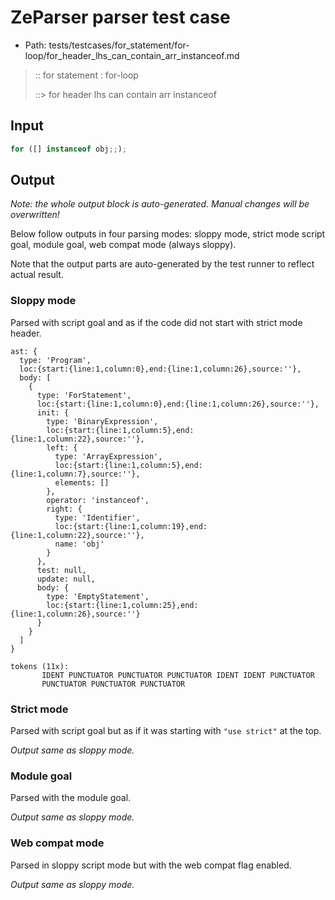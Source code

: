 # ZeParser parser test case

- Path: tests/testcases/for_statement/for-loop/for_header_lhs_can_contain_arr_instanceof.md

> :: for statement : for-loop
>
> ::> for header lhs can contain arr instanceof

## Input

`````js
for ([] instanceof obj;;);
`````

## Output

_Note: the whole output block is auto-generated. Manual changes will be overwritten!_

Below follow outputs in four parsing modes: sloppy mode, strict mode script goal, module goal, web compat mode (always sloppy).

Note that the output parts are auto-generated by the test runner to reflect actual result.

### Sloppy mode

Parsed with script goal and as if the code did not start with strict mode header.

`````
ast: {
  type: 'Program',
  loc:{start:{line:1,column:0},end:{line:1,column:26},source:''},
  body: [
    {
      type: 'ForStatement',
      loc:{start:{line:1,column:0},end:{line:1,column:26},source:''},
      init: {
        type: 'BinaryExpression',
        loc:{start:{line:1,column:5},end:{line:1,column:22},source:''},
        left: {
          type: 'ArrayExpression',
          loc:{start:{line:1,column:5},end:{line:1,column:7},source:''},
          elements: []
        },
        operator: 'instanceof',
        right: {
          type: 'Identifier',
          loc:{start:{line:1,column:19},end:{line:1,column:22},source:''},
          name: 'obj'
        }
      },
      test: null,
      update: null,
      body: {
        type: 'EmptyStatement',
        loc:{start:{line:1,column:25},end:{line:1,column:26},source:''}
      }
    }
  ]
}

tokens (11x):
       IDENT PUNCTUATOR PUNCTUATOR PUNCTUATOR IDENT IDENT PUNCTUATOR
       PUNCTUATOR PUNCTUATOR PUNCTUATOR
`````

### Strict mode

Parsed with script goal but as if it was starting with `"use strict"` at the top.

_Output same as sloppy mode._

### Module goal

Parsed with the module goal.

_Output same as sloppy mode._

### Web compat mode

Parsed in sloppy script mode but with the web compat flag enabled.

_Output same as sloppy mode._
